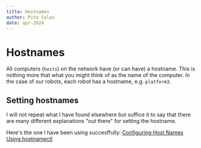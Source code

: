 ```yaml
---
title: Hostnames
author: Pito Salas
date: apr-2024
---
```

# Hostnames

All computers (`hosts`) on the network have (or can have) a hostname. This is nothing more that what you might think of as the name of the computer. In the case of our robots, each robot has a hostname, e.g. `platform3`.

## Setting hostnames

I will not repeat what I have found elsewhere but suffice it to say that there are many different explanations "out there" for setting the hostname.

Here's the one I have been using succesffully: [Configuring Host Names Using hostnamectl](https://access.redhat.com/documentation/en-us/red_hat_enterprise_linux/7/html/networking_guide/sec_configuring_host_names_using_hostnamectl)

